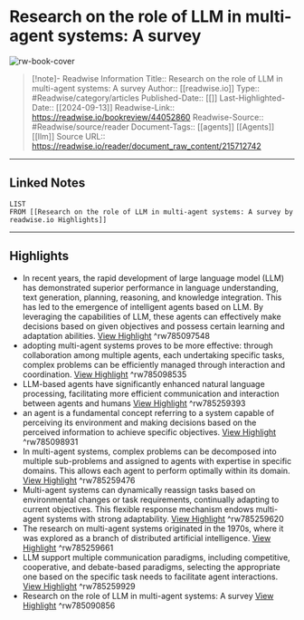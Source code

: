 # Research on the role of LLM in multi-agent systems: A survey

![rw-book-cover](https://readwise-assets.s3.amazonaws.com/media/reader/parsed_document_assets/215712742/F9aJ34RuH78-tEadpQrvCQ07KYHU3CitTCq9B16kbSE-cove_at3qOIq.png)
<br>
>[!note]- Readwise Information
>Title:: Research on the role of LLM in multi-agent systems: A survey
>Author:: [[readwise.io]]
>Type:: #Readwise/category/articles
>Published-Date:: [[]]
>Last-Highlighted-Date:: [[2024-09-13]]
>Readwise-Link:: https://readwise.io/bookreview/44052860
>Readwise-Source:: #Readwise/source/reader
>Document-Tags:: [[agents]] [[Agents]] [[llm]] 
>Source URL:: https://readwise.io/reader/document_raw_content/215712742
--- 

## Linked Notes
```dataview
LIST
FROM [[Research on the role of LLM in multi-agent systems: A survey by readwise.io Highlights]]
```

---

## Highlights
- In recent years, the rapid development of large language model (LLM) has demonstrated superior performance in language understanding, text generation, planning, reasoning, and knowledge integration. This has led to the emergence of intelligent agents based on LLM. By leveraging the capabilities of LLM, these agents can effectively make decisions based on given objectives and possess certain learning and adaptation abilities. [View Highlight](https://readwise.io/open/785097548) ^rw785097548
- adopting multi-agent systems proves to be more effective: through collaboration among multiple agents, each undertaking specific tasks, complex problems can be efficiently managed through interaction and coordination. [View Highlight](https://readwise.io/open/785098535) ^rw785098535
- LLM-based agents have significantly enhanced natural language processing, facilitating more efficient communication and interaction between agents and humans [View Highlight](https://readwise.io/open/785259393) ^rw785259393
- an agent is a fundamental concept referring to a system capable of perceiving its environment and making decisions based on the perceived information to achieve specific objectives. [View Highlight](https://readwise.io/open/785098931) ^rw785098931
- In multi-agent systems, complex problems can be decomposed into multiple sub-problems and assigned to agents with expertise in specific domains. This allows each agent to perform optimally within its domain. [View Highlight](https://readwise.io/open/785259476) ^rw785259476
- Multi-agent systems can dynamically reassign tasks based on environmental changes or task requirements, continually adapting to current objectives. This flexible response mechanism endows multi-agent systems with strong adaptability. [View Highlight](https://readwise.io/open/785259620) ^rw785259620
- The research on multi-agent systems originated in the 1970s, where it was explored as a branch of distributed artificial intelligence. [View Highlight](https://readwise.io/open/785259661) ^rw785259661
- LLM support multiple communication paradigms, including competitive, cooperative, and debate-based paradigms, selecting the appropriate one based on the specific task needs to facilitate agent interactions. [View Highlight](https://readwise.io/open/785259929) ^rw785259929
- Research on the role of LLM in multi-agent systems: A survey [View Highlight](https://readwise.io/open/785090856) ^rw785090856
